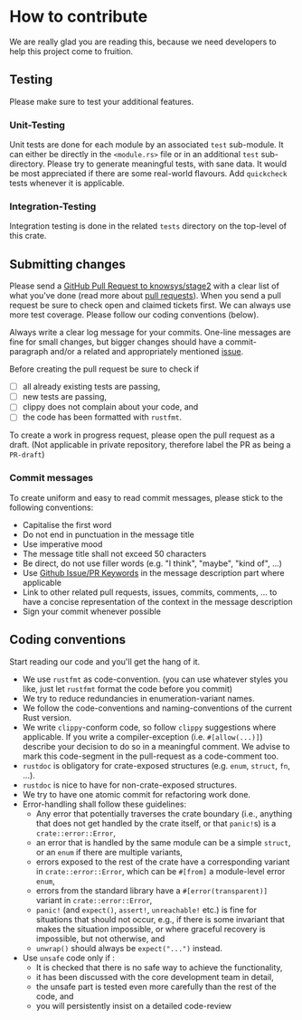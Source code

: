 # How to contribute

We are really glad you are reading this, because we need developers to help this project come to fruition.

## Testing

Please make sure to test your additional features.

### Unit-Testing
Unit tests are done for each module by an associated `test` sub-module.
It can either be directly in the `<module.rs>` file or in an additional `test` sub-directory.
Please try to generate meaningful tests, with sane data. It would be most appreciated if there are some real-world flavours.
Add `quickcheck` tests whenever it is applicable.

### Integration-Testing
Integration testing is done in the related `tests` directory on the top-level of this crate.

## Submitting changes

Please send a [GitHub Pull Request to knowsys/stage2](https://github.com/knowsys/stage2/pull/new/main) with a clear list of what you've done (read more about [pull requests](http://help.github.com/pull-requests/)). When you send a pull request be sure to check open and claimed tickets first. We can always use more test coverage. Please follow our coding conventions (below).

Always write a clear log message for your commits. One-line messages are fine for small changes, but bigger changes should have a commit-paragraph and/or a related and appropriately mentioned [issue](https://github.com/knowsys/stage2/issues).

Before creating the pull request be sure to check if
- [ ] all already existing tests are passing,
- [ ] new tests are passing,
- [ ] clippy does not complain about your code, and
- [ ] the code has been formatted with `rustfmt`.

To create a work in progress request, please open the pull request as a draft. (Not applicable in private repository, therefore label the PR as being a `PR-draft`)

### Commit messages

To create uniform and easy to read commit messages, please stick to the following conventions:

  * Capitalise the first word
  * Do not end in punctuation in the message title
  * Use imperative mood
  * The message title shall not exceed 50 characters
  * Be direct, do not use filler words (e.g. "I think", "maybe", "kind of", ...)
  * Use [Github Issue/PR Keywords](https://docs.github.com/en/get-started/writing-on-github/working-with-advanced-formatting/using-keywords-in-issues-and-pull-requests) in the message description part where applicable
  * Link to other related pull requests, issues, commits, comments, ... to have a concise representation of the context in the message description
  * Sign your commit whenever possible

## Coding conventions

Start reading our code and you'll get the hang of it.

  * We use `rustfmt` as code-convention. (you can use whatever styles you like, just let `rustfmt` format the code before you commit)
  * We try to reduce redundancies in enumeration-variant names.
  * We follow the code-conventions and naming-conventions of the current Rust version.
  * We write `clippy`-conform code, so follow `clippy` suggestions where applicable. If you write a compiler-exception (i.e. `#[allow(...)]`) describe your decision to do so in a meaningful comment. We advise to mark this code-segment in the pull-request as a code-comment too. 
  * `rustdoc` is obligatory for crate-exposed structures (e.g. `enum`, `struct`, `fn`, ...).
  * `rustdoc` is nice to have for non-crate-exposed structures.
  * We try to have one atomic commit for refactoring work done.
  * Error-handling shall follow these guidelines:
	* Any error that potentially traverses the crate boundary (i.e., anything that does not get handled by the crate itself, or that `panic!`s) is a `crate::error::Error`,
	* an error that is handled by the same module can be a simple `struct`, or an `enum` if there are multiple variants,
	* errors exposed to the rest of the crate have a corresponding variant in `crate::error::Error`, which can be `#[from]` a module-level error `enum`,
	* errors from the standard library have a `#[error(transparent)]` variant in `crate::error::Error`,
	* `panic!` (and `expect()`, `assert!`, `unreachable!` etc.) is fine for situations that should not occur, e.g., if there is some invariant that makes the situation impossible, or where graceful recovery is impossible, but not otherwise, and
	* `unwrap()` should always be `expect("...")` instead.
  * Use `unsafe` code only if :
	* It is checked that there is no safe way to achieve the functionality,
	* it has been discussed with the core development team in detail,
	* the unsafe part is tested even more carefully than the rest of the code, and
	* you will persistently insist on a detailed code-review
  
